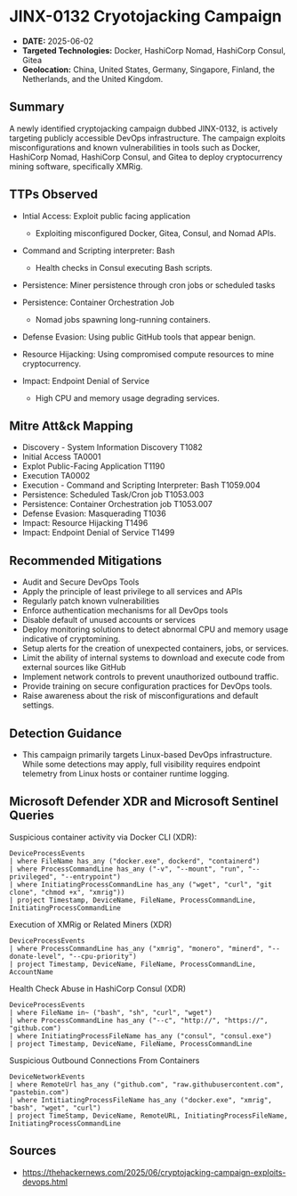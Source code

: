 # JINX-0132 Cryotojacking Campaign 
- **DATE:** 2025-06-02
- **Targeted Technologies:** Docker, HashiCorp Nomad, HashiCorp Consul, Gitea
- **Geolocation:**  China, United States, Germany, Singapore, Finland, the Netherlands, and the United Kingdom.

## Summary

A newly identified cryptojacking campaign dubbed JINX-0132, is actively targeting publicly accessible DevOps infrastructure. The campaign exploits misconfigurations and known vulnerabilities in tools such as Docker, HashiCorp Nomad, HashiCorp Consul, and Gitea to deploy cryptocurrency mining software, specifically XMRig. 

## TTPs Observed

- Intial Access: Exploit public facing application

    - Exploiting misconfigured Docker, Gitea, Consul, and Nomad APIs. 

- Command and Scripting interpreter: Bash

    - Health checks in Consul executing Bash scripts.
  
- Persistence: Miner persistence through cron jobs or scheduled tasks

- Persistence: Container Orchestration Job

    - Nomad jobs spawning long-running containers. 

- Defense Evasion: Using public GitHub tools that appear benign.

- Resource Hijacking: Using compromised compute resources to mine cryptocurrency. 

- Impact: Endpoint Denial of Service
    
    - High CPU and memory usage degrading services. 

## Mitre Att&ck Mapping

- Discovery - System Information Discovery               T1082
- Initial Access                                         TA0001
- Explot Public-Facing Application                       T1190
- Execution                                              TA0002
- Execution - Command and Scripting Interpreter: Bash    T1059.004
- Persistence: Scheduled Task/Cron job                   T1053.003
- Persistence: Container Orchestration job               T1053.007
- Defense Evasion: Masquerading                          T1036
- Impact: Resource Hijacking                             T1496
- Impact: Endpoint Denial of Service                     T1499

## Recommended Mitigations

- Audit and Secure DevOps Tools
- Apply the principle of least privilege to all services and APIs
- Regularly patch known vulnerabilities
- Enforce authentication mechanisms for all DevOps tools
- Disable default of unused accounts or services
- Deploy monitoring solutions to detect abnormal CPU and memory usage indicative of cryptomining.
- Setup alerts for the creation of unexpected containers, jobs, or services.
- Limit the ability of internal systems to download and execute code from external sources like GitHub
- Implement network controls to prevent unauthorized outbound traffic.
- Provide training on secure configuration practices for DevOps tools.
- Raise awareness about the risk of misconfigurations and default settings. 

## Detection Guidance

- This campaign primarily targets Linux-based DevOps infrastructure. While some detections may apply, full visibility requires endpoint telemetry from Linux hosts or container runtime logging.

## Microsoft Defender XDR and Microsoft Sentinel Queries

Suspicious container activity via Docker CLI (XDR):

    DeviceProcessEvents
    | where FileName has_any ("docker.exe", dockerd", "containerd")
    | where ProcessCommandLine has_any ("-v", "--mount", "run", "--privileged", "--entrypoint")
    | where InitiatingProcessCommandLine has_any ("wget", "curl", "git clone", "chmod +x", "xmrig"))
    | project Timestamp, DeviceName, FileName, ProcessCommandLine, InitiatingProcessCommandLine

Execution of XMRig or Related Miners (XDR)

    DeviceProcessEvents
    | where ProcessCommandLine has_any ("xmrig", "monero", "minerd", "--donate-level", "--cpu-priority")
    | project Timestamp, DeviceName, FileName, ProcessCommandLine, AccountName

Health Check Abuse in HashiCorp Consul (XDR)

    DeviceProcessEvents
    | where FileName in~ ("bash", "sh", "curl", "wget")
    | where ProcessCommandLine has_any ("--c", "http://", "https://", "github.com")
    | where InitiatingProcessFileName has_any ("consul", "consul.exe")
    | project Timestamp, DeviceName, FileName, ProcessCommandLine

Suspicious Outbound Connections From Containers

    DeviceNetworkEvents
    | where RemoteUrl has_any ("github.com", "raw.githubusercontent.com", "pastebin.com")
    | where IntitiatingProcessFileName has_any ("docker.exe", "xmrig", "bash", "wget", "curl")
    | project TimeStamp, DeviceName, RemoteURL, InitiatingProcessFileName, InitiatingProcessCommandLine

## Sources

- https://thehackernews.com/2025/06/cryptojacking-campaign-exploits-devops.html








  
